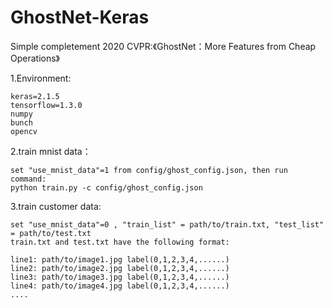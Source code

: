 # GhostNet-Keras
Simple completement 2020 CVPR:《GhostNet：More Features from Cheap Operations》

1.Environment:

    keras=2.1.5
    tensorflow=1.3.0
    numpy
    bunch
    opencv
  
2.train mnist data：

    set "use_mnist_data"=1 from config/ghost_config.json, then run command: 
	python train.py -c config/ghost_config.json
  
3.train customer data:
  
    set "use_mnist_data"=0 , "train_list" = path/to/train.txt, "test_list" = path/to/test.txt
    train.txt and test.txt have the following format:
		
    line1: path/to/image1.jpg label(0,1,2,3,4,......)
	line2: path/to/image2.jpg label(0,1,2,3,4,......)
	line3: path/to/image3.jpg label(0,1,2,3,4,......)
	line4: path/to/image4.jpg label(0,1,2,3,4,......)
	....

